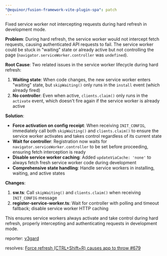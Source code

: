 ```yaml
---
"@equinor/fusion-framework-vite-plugin-spa": patch
---
```


Fixed service worker not intercepting requests during hard refresh in development mode.

**Problem**: During hard refresh, the service worker would not intercept fetch requests, causing authenticated API requests to fail. The service worker could be stuck in "waiting" state or already active but not controlling the page (`navigator.serviceWorker.controller` was `undefined`).

**Root Cause**: Two related issues in the service worker lifecycle during hard refresh:
1. **Waiting state**: When code changes, the new service worker enters "waiting" state, but `skipWaiting()` only runs in the `install` event (which already fired)
2. **No controller**: Even when active, `clients.claim()` only runs in the `activate` event, which doesn't fire again if the service worker is already active

**Solution**:
- **Force activation on config receipt**: When receiving `INIT_CONFIG`, immediately call both `skipWaiting()` and `clients.claim()` to ensure the service worker activates and takes control regardless of its current state
- **Wait for controller**: Registration now waits for `navigator.serviceWorker.controller` to be set before proceeding, ensuring fetch interception is ready
- **Disable service worker caching**: Added `updateViaCache: 'none'` to always fetch fresh service worker code during development
- **Comprehensive state handling**: Handle service workers in installing, waiting, and active states

**Changes**:
1. **sw.ts**: Call `skipWaiting()` and `clients.claim()` when receiving `INIT_CONFIG` message
2. **register-service-worker.ts**: Wait for controller with polling and timeout fallback; disable service worker HTTP caching

This ensures service workers always activate and take control during hard refresh, properly intercepting and authenticating requests in development mode.

reporter: [v3gard](https://github.com/v3gard)

resolves: [Force refresh (CTRL+Shift+R) causes app to throw #679
](https://github.com/equinor/fusion/issues/679)
